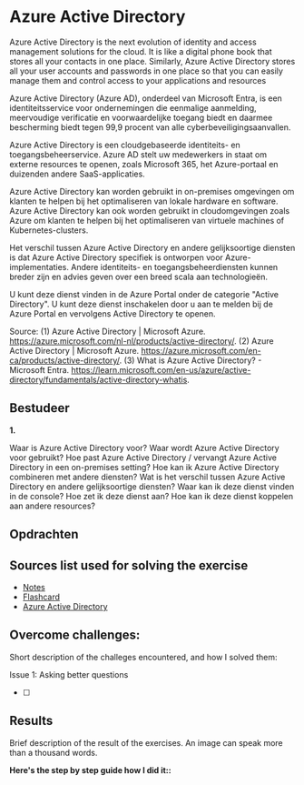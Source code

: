 # Azure Active Directory

Azure Active Directory is the next evolution of identity and access management solutions for the cloud. It is like a digital phone book that stores all your contacts in one place. Similarly, Azure Active Directory stores all your user accounts and passwords in one place so that you can easily manage them and control access to your applications and resources

Azure Active Directory (Azure AD), onderdeel van Microsoft Entra, is een identiteitsservice voor ondernemingen die eenmalige aanmelding, meervoudige verificatie en voorwaardelijke toegang biedt en daarmee bescherming biedt tegen 99,9 procent van alle cyberbeveiligingsaanvallen.

Azure Active Directory is een cloudgebaseerde identiteits- en toegangsbeheerservice. Azure AD stelt uw medewerkers in staat om externe resources te openen, zoals Microsoft 365, het Azure-portaal en duizenden andere SaaS-applicaties.

Azure Active Directory kan worden gebruikt in on-premises omgevingen om klanten te helpen bij het optimaliseren van lokale hardware en software. Azure Active Directory kan ook worden gebruikt in cloudomgevingen zoals Azure om klanten te helpen bij het optimaliseren van virtuele machines of Kubernetes-clusters.

Het verschil tussen Azure Active Directory en andere gelijksoortige diensten is dat Azure Active Directory specifiek is ontworpen voor Azure-implementaties. Andere identiteits- en toegangsbeheerdiensten kunnen breder zijn en advies geven over een breed scala aan technologieën.

U kunt deze dienst vinden in de Azure Portal onder de categorie "Active Directory". U kunt deze dienst inschakelen door u aan te melden bij de Azure Portal en vervolgens Active Directory te openen.

Source:
(1) Azure Active Directory | Microsoft Azure. https://azure.microsoft.com/nl-nl/products/active-directory/.
(2) Azure Active Directory | Microsoft Azure. https://azure.microsoft.com/en-ca/products/active-directory/.
(3) What is Azure Active Directory? - Microsoft Entra. https://learn.microsoft.com/en-us/azure/active-directory/fundamentals/active-directory-whatis.

## Bestudeer

**1.**

<!-- I want to learn about Azure Active Directory. Identify and share the most important 20% of learnings from this topic that will help me understand 80% of it. -->

Waar is Azure Active Directory voor?
Waar wordt Azure Active Directory voor gebruikt?
Hoe past Azure Active Directory / vervangt Azure Active Directory in een on-premises setting?
Hoe kan ik Azure Active Directory combineren met andere diensten?
Wat is het verschil tussen Azure Active Directory en andere gelijksoortige diensten?
Waar kan ik deze dienst vinden in de console?
Hoe zet ik deze dienst aan?
Hoe kan ik deze dienst koppelen aan andere resources?

## Opdrachten

## Sources list used for solving the exercise

- [Notes]()
- [Flashcard]()
- [Azure Active Directory](https://www.youtube.com/watch?v=AtAb_8Av4iU)

## Overcome challenges:

Short description of the challeges encountered, and how I solved them:

Issue 1: Asking better questions

- [ ]

## Results

Brief description of the result of the exercises. An image can speak more than a thousand words.

**Here's the step by step guide how I did it::**
